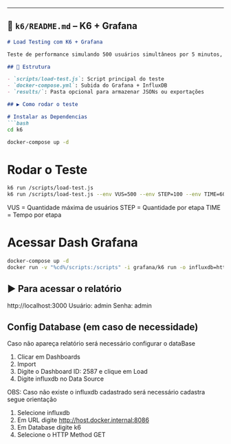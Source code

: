 
---
## 📄 `k6/README.md` – K6 + Grafana
```markdown
# Load Testing com K6 + Grafana

Teste de performance simulando 500 usuários simultâneos por 5 minutos, com dados enviados para InfluxDB e visualizados no Grafana.

## 📁 Estrutura

- `scripts/load-test.js`: Script principal do teste
- `docker-compose.yml`: Subida do Grafana + InfluxDB
- `results/`: Pasta opcional para armazenar JSONs ou exportações

## ▶️ Como rodar o teste

# Instalar as Dependencias
```bash
cd k6

docker-compose up -d
```

# Rodar o Teste
```bash
k6 run /scripts/load-test.js
k6 run /scripts/load-test.js --env VUS=500 --env STEP=100 --env TIME=60000
```
VUS = Quantidade máxima de usuários
STEP = Quantidade por etapa
TIME = Tempo por etapa

# Acessar Dash Grafana
```bash
docker-compose up -d
docker run -v "%cd%/scripts:/scripts" -i grafana/k6 run -o influxdb=http://host.docker.internal:8086/k6 /scripts/load-test.js
```

## ▶️ Para acessar o relatório

http://localhost:3000
Usuário: admin
Senha: admin

## Config Database (em caso de necessidade)
Caso não apareça relatório será necessário configurar o dataBase

1. Clicar em Dashboards
2. Import
3. Digite o Dashboard ID: 2587 e clique em Load
4. Digite influxdb no Data Source

OBS: Caso não existe o influxdb cadastrado será necessário cadastra segue orientação

1. Selecione influxdb
2. Em URL digite http://host.docker.internal:8086
3. Em Database digite k6
4. Selecione o HTTP Method GET
